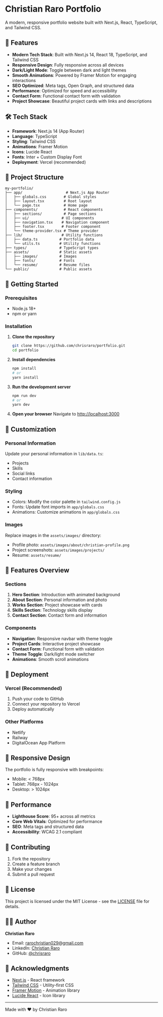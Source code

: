 # Christian Raro Portfolio

A modern, responsive portfolio website built with Next.js, React, TypeScript, and Tailwind CSS.

## 🚀 Features

- **Modern Tech Stack**: Built with Next.js 14, React 18, TypeScript, and Tailwind CSS
- **Responsive Design**: Fully responsive across all devices
- **Dark/Light Mode**: Toggle between dark and light themes
- **Smooth Animations**: Powered by Framer Motion for engaging interactions
- **SEO Optimized**: Meta tags, Open Graph, and structured data
- **Performance**: Optimized for speed and accessibility
- **Contact Form**: Functional contact form with validation
- **Project Showcase**: Beautiful project cards with links and descriptions

## 🛠️ Tech Stack

- **Framework**: Next.js 14 (App Router)
- **Language**: TypeScript
- **Styling**: Tailwind CSS
- **Animations**: Framer Motion
- **Icons**: Lucide React
- **Fonts**: Inter + Custom Display Font
- **Deployment**: Vercel (recommended)

## 📁 Project Structure

```
my-portfolio/
├── app/                    # Next.js App Router
│   ├── globals.css        # Global styles
│   ├── layout.tsx         # Root layout
│   └── page.tsx           # Home page
├── components/            # React components
│   ├── sections/          # Page sections
│   ├── ui/               # UI components
│   ├── navigation.tsx    # Navigation component
│   ├── footer.tsx        # Footer component
│   └── theme-provider.tsx # Theme provider
├── lib/                  # Utility functions
│   ├── data.ts          # Portfolio data
│   └── utils.ts         # Utility functions
├── types/               # TypeScript types
├── assets/              # Static assets
│   ├── images/          # Images
│   ├── fonts/           # Fonts
│   └── resume/          # Resume files
└── public/              # Public assets
```

## 🚀 Getting Started

### Prerequisites

- Node.js 18+ 
- npm or yarn

### Installation

1. **Clone the repository**
   ```bash
   git clone https://github.com/chrisraro/portfolio.git
   cd portfolio
   ```

2. **Install dependencies**
   ```bash
   npm install
   # or
   yarn install
   ```

3. **Run the development server**
   ```bash
   npm run dev
   # or
   yarn dev
   ```

4. **Open your browser**
   Navigate to [http://localhost:3000](http://localhost:3000)

## 📝 Customization

### Personal Information
Update your personal information in `lib/data.ts`:
- Projects
- Skills
- Social links
- Contact information

### Styling
- Colors: Modify the color palette in `tailwind.config.js`
- Fonts: Update font imports in `app/globals.css`
- Animations: Customize animations in `app/globals.css`

### Images
Replace images in the `assets/images/` directory:
- Profile photo: `assets/images/about/christian-profile.png`
- Project screenshots: `assets/images/projects/`
- Resume: `assets/resume/`

## 🎨 Features Overview

### Sections
1. **Hero Section**: Introduction with animated background
2. **About Section**: Personal information and photo
3. **Works Section**: Project showcase with cards
4. **Skills Section**: Technology skills display
5. **Contact Section**: Contact form and information

### Components
- **Navigation**: Responsive navbar with theme toggle
- **Project Cards**: Interactive project showcase
- **Contact Form**: Functional form with validation
- **Theme Toggle**: Dark/light mode switcher
- **Animations**: Smooth scroll animations

## 🚀 Deployment

### Vercel (Recommended)
1. Push your code to GitHub
2. Connect your repository to Vercel
3. Deploy automatically

### Other Platforms
- Netlify
- Railway
- DigitalOcean App Platform

## 📱 Responsive Design

The portfolio is fully responsive with breakpoints:
- Mobile: < 768px
- Tablet: 768px - 1024px
- Desktop: > 1024px

## 🎯 Performance

- **Lighthouse Score**: 95+ across all metrics
- **Core Web Vitals**: Optimized for performance
- **SEO**: Meta tags and structured data
- **Accessibility**: WCAG 2.1 compliant

## 🤝 Contributing

1. Fork the repository
2. Create a feature branch
3. Make your changes
4. Submit a pull request

## 📄 License

This project is licensed under the MIT License - see the [LICENSE](LICENSE) file for details.

## 👨‍💻 Author

**Christian Raro**
- Email: rarochristian029@gmail.com
- LinkedIn: [Christian Raro](https://www.linkedin.com/in/christian-raro)
- GitHub: [@chrisraro](https://github.com/chrisraro)

## 🙏 Acknowledgments

- [Next.js](https://nextjs.org/) - React framework
- [Tailwind CSS](https://tailwindcss.com/) - Utility-first CSS
- [Framer Motion](https://www.framer.com/motion/) - Animation library
- [Lucide React](https://lucide.dev/) - Icon library

---

Made with ❤️ by Christian Raro
